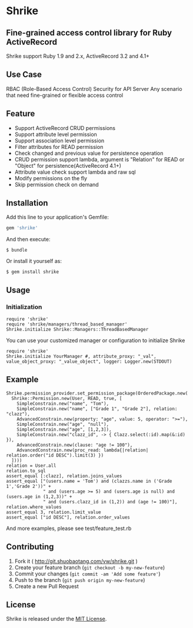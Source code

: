 # Shrike

## Fine-grained access control library for Ruby ActiveRecord

Shrike support Ruby 1.9 and 2.x, ActiveRecord 3.2 and 4.1+

## Use Case

RBAC (Role-Based Access Control)
Security for API Server
Any scenario that need fine-grained or flexible access control

## Feature

* Support ActiveRecord CRUD permissions
* Support attribute level permission
* Support association level permission
* Filter attributes for READ permission
* Check changed and previous value for persistence operation
* CRUD permission support lambda, argument is "Relation" for READ or "Object" for persistence(ActiveRecord 4.1+)
* Attribute value check support lambda and raw sql
* Modify permissions on the fly
* Skip permission check on demand

## Installation

Add this line to your application's Gemfile:

```ruby
gem 'shrike'
```

And then execute:

    $ bundle

Or install it yourself as:

    $ gem install shrike

## Usage

### Initialization

```
require 'shrike'
require 'shrike/managers/thread_based_manager'
Shrike.initialize Shrike::Managers::ThreadBasedManager
```

You can use your customized manager or configuration to initialize Shrike

```
require 'shrike'
Shrike.initialize YourManager #, attribute_proxy: "_val", value_object_proxy: "_value_object", logger: Logger.new(STDOUT)

```

## Example

```
Shrike.permission_provider.set_permission_package(OrderedPackage.new(
  Shrike::Permission.new(User, READ, true, [
    SimpleConstrain.new("name", "Tom"),
    SimpleConstrain.new("name", ["Grade 1", "Grade 2"], relation: "clazz"),
    AdvancedConstrain.new(property: "age", value: 5, operator: ">="),
    SimpleConstrain.new("age", "null"),
    SimpleConstrain.new("age", [1,2,3]),
    SimpleConstrain.new("clazz_id", -> { Clazz.select(:id).map(&:id) }),
    AdvancedConstrain.new(clause: "age != 100"),
    AdvancedConstrain.new(proc_read: lambda{|relation| relation.order("id DESC").limit(3) })
  ])))
relation = User.all
relation.to_sql
assert_equal [:clazz], relation.joins_values
assert_equal ["(users.name = 'Tom') and (clazzs.name in ('Grade 1','Grade 2'))" +
              " and (users.age >= 5) and (users.age is null) and (users.age in (1,2,3))" +
              " and (users.clazz_id in (1,2)) and (age != 100)"], relation.where_values
assert_equal 3, relation.limit_value
assert_equal ["id DESC"], relation.order_values
```

And more examples, please see test/feature_test.rb

## Contributing

1. Fork it ( http://git.shuobaotang.com/vw/shrike.git )
2. Create your feature branch (`git checkout -b my-new-feature`)
3. Commit your changes (`git commit -am 'Add some feature'`)
4. Push to the branch (`git push origin my-new-feature`)
5. Create a new Pull Request


## License

Shrike is released under the [MIT License](http://www.opensource.org/licenses/MIT).
